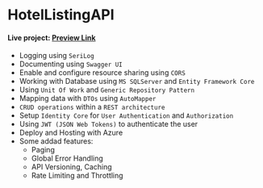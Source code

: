 # HotelListingAPI
#### Live project: [Preview Link](https://hotellisting-220510145023.azurewebsites.net/swagger/index.html)
- Logging using `SeriLog`
- Documenting using `Swagger UI`
- Enable and configure resource sharing using `CORS`
- Working with Database using `MS SQLServer` and `Entity Framework Core`
- Using `Unit Of Work` and `Generic Repository Pattern`
- Mapping data with `DTOs` using `AutoMapper`
- `CRUD operations` within a `REST architecture`
- Setup `Identity Core` for `User Authentication` and `Authorization`
- Using `JWT (JSON Web Tokens)` to authenticate the user
- Deploy and Hosting with Azure
- Some addad features:
    - Paging
    - Global Error Handling
    - API Versioning, Caching
    - Rate Limiting and Throttling
